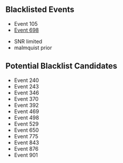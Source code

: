 ## Blacklisted Events
* Event 105
* [Event 698](https://ldas-jobs.ligo.caltech.edu/~eve.chase/kagra/outliers/698/)
- SNR limited
- malmquist prior


## Potential Blacklist Candidates
* Event 240
* Event 243
* Event 346
* Event 370
* Event 392
* Event 469
* Event 498
* Event 529
* Event 650
* Event 775
* Event 843
* Event 876
* Event 901




